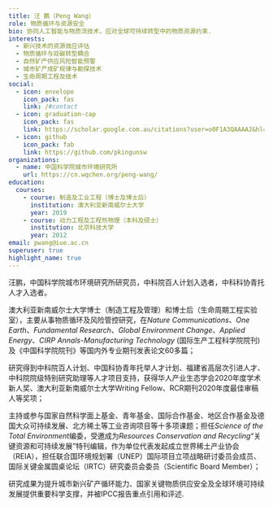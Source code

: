 ```yaml
---
title: 汪 鹏（Peng Wang）
role: 物质循环与资源安全
bio: 协同人工智能与物质流技术，应对全球可持续转型中的物质资源约束.
interests:
  - 新兴技术的资源效应评估
  - 物质循环与双碳转型耦合
  - 自然矿产供应风险智能预警
  - 城市矿产成矿规律与勘探技术
  - 生命周期工程及技术
social:
  - icon: envelope
    icon_pack: fas
    link: /#contact
  - icon: graduation-cap
    icon_pack: fas
    link: https://scholar.google.com.au/citations?user=o0F1A3QAAAAJ&hl=zh-CN&authuser=1
  - icon: github
    icon_pack: fab
    link: https://github.com/pkingunsw
organizations:
  - name: 中国科学院城市环境研究所
    url: https://cn.wqchen.org/peng-wang/
education:
  courses:
    - course: 制造及工业工程（博士及博士后）
      institution: 澳大利亚新南威尔士大学
      year: 2019
    - course: 动力工程及工程热物理（本科及硕士）
      institution: 北京科技大学
      year: 2012
email: pwang@iue.ac.cn
superuser: true
highlight_name: true
---
```

汪鹏，中国科学院城市环境研究所研究员，中科院百人计划入选者，中科科协青托人才入选者。

澳大利亚新南威尔士大学博士（制造工程及管理）和博士后（生命周期工程实验室），主要从事物质循环及风险管控研究，在*Nature Communications*、*One Earth*、*Fundamental Research*、*Global Environment Change*、*Applied Energy*、*CIRP Annals-Manufacturing Technology* (国际生产工程科学院院刊)及《中国科学院院刊》等国内外专业期刊发表论文60多篇；

研究得到中科院百人计划、中国科协青年托举人才计划、福建省高层次引进人才、中科院院级特别研究助理等人才项目支持，获得华人产业生态学会2020年度学术新人奖、澳大利亚新南威尔士大学Writing Fellow、RCR期刊2020年度最佳审稿人等奖项；

主持或参与国家自然科学面上基金、青年基金、国际合作基金、地区合作基金及德国大众可持续发展、北方稀土等工业咨询项目等十多项课题；担任*Science of the Total Environment*编委，受邀成为*Resources Conservation and Recycling*“关键资源和可持续发展”特刊编辑，作为单位代表发起成立世界稀土产业协会（REIA），担任联合国环境规划署（UNEP）国际项目立项战略研讨委员会成员、国际关键金属圆桌论坛（IRTC）研究委员会委员（Scientific Board Member）；

研究成果为提升城市新兴矿产循环能力、国家关键物质供应安全及全球环境可持续发展提供重要科学支撑，并被IPCC报告重点引用和评述.